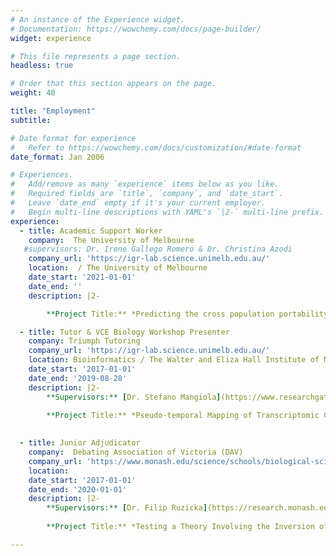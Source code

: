 ```yaml
---
# An instance of the Experience widget.
# Documentation: https://wowchemy.com/docs/page-builder/
widget: experience

# This file represents a page section.
headless: true

# Order that this section appears on the page.
weight: 40

title: "Employment"
subtitle:

# Date format for experience
#   Refer to https://wowchemy.com/docs/customization/#date-format
date_format: Jan 2006

# Experiences.
#   Add/remove as many `experience` items below as you like.
#   Required fields are `title`, `company`, and `date_start`.
#   Leave `date_end` empty if it's your current employer.
#   Begin multi-line descriptions with YAML's `|2-` multi-line prefix.
experience:
  - title: Academic Support Worker
    company:  The University of Melbourne
   #supervisors: Dr. Irene Gallego Romero & Dr. Christina Azodi
    company_url: 'https://igr-lab.science.unimelb.edu.au/'
    location:  / The University of Melbourne
    date_start: '2021-01-01'
    date_end: ''
    description: |2-

        **Project Title:** *Predicting the cross population portability of human eQTLs*

  - title: Tutor & VCE Biology Workshop Presenter
    company: Triumph Tutoring
    company_url: 'https://igr-lab.science.unimelb.edu.au/'
    location: Bioinformatics / The Walter and Eliza Hall Institute of Medical Research
    date_start: '2017-01-01'
    date_end: '2019-08-28'
    description: |2-
        **Supervisors:** [Dr. Stefano Mangiola](https://www.researchgate.net/profile/Stefano_Mangiola) & [Prof. Tony Papenfuss](https://www.wehi.edu.au/people/tony-papenfuss)
        
        **Project Title:** *Pseudo-temporal Mapping of Transcriptomic Changes to Prostate Cancer Disease Progression*
        

  - title: Junior Adjudicator
    company:  Debating Association of Victoria (DAV)
    company_url: 'https://www.monash.edu/science/schools/biological-sciences'
    location: 
    date_start: '2017-01-01'
    date_end: '2020-01-01'
    description: |2-
        **Supervisors:** [Dr. Filip Ruzicka](https://research.monash.edu/en/persons/filip-ruzicka) & [Dr. Tim Connallon](https://www.monash.edu/science/schools/biological-sciences/staff/timc)
        
        **Project Title:** *Testing a Theory Involving the Inversion of Chromosomes*

---
```

